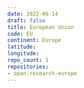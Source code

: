 ```yaml
---
date: 2022-06-14
draft: false
title: European Union
code: EU
continent: Europe
latitude:
longitude:
repo_count: 1
repositories:
- open-research-europe
---
```



